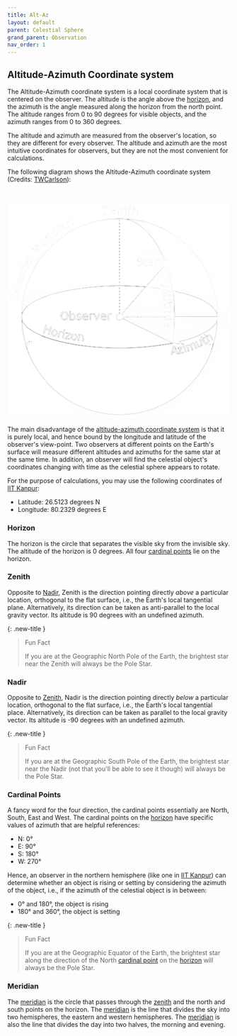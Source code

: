 ```yaml
---
title: Alt-Az
layout: default
parent: Celestial Sphere
grand_parent: Observation
nav_order: 1
---
```


## Altitude-Azimuth Coordinate system

The Altitude-Azimuth coordinate system is a local coordinate system that is centered on the observer. The altitude is the angle above the [horizon](#horizon), and the azimuth is the angle measured along the horizon from the north point. The altitude ranges from 0 to 90 degrees for visible objects, and the azimuth ranges from 0 to 360 degrees.

The altitude and azimuth are measured from the observer's location, so they are different for every observer. The altitude and azimuth are the most intuitive coordinates for observers, but they are not the most convenient for calculations.

The following diagram shows the Altitude-Azimuth coordinate system (Credits: [TWCarlson](https://commons.wikimedia.org/wiki/User_talk:TWCarlson)):

<br />

![Alt-Az Coordinate Sphere](../../assets/images/observation/celestial%20sphere/alt%20az/sphere.png)

The main disadvantage of the [altitude-azimuth coordinate system](#altitude-azimuth-coordinate-system) is that it is purely local, and hence bound by the longitude and latitude of the observer's view-point. Two observers at different points on the Earth's surface will measure different altitudes and azimuths for the same star at the same time. In addition, an observer will find the celestial object's coordinates changing with time as the celestial sphere appears to rotate.

For the purpose of calculations, you may use the following coordinates of [IIT Kanpur](https://www.iitk.ac.in/):

- Latitude: 26.5123 degrees N
- Longitude: 80.2329 degrees E

### Horizon

The horizon is the circle that separates the visible sky from the invisible sky. The altitude of the horizon is 0 degrees. All four [cardinal points](#cardinal-points) lie on the horizon.

### Zenith

Opposite to [Nadir](#nadir), Zenith is the direction pointing directly _above_ a particular location, orthogonal to the flat surface, i.e., the Earth's local tangential plane. Alternatively, its direction can be taken as anti-parallel to the local gravity vector. Its altitude is 90 degrees with an undefined azimuth.

{: .new-title }

> Fun Fact
>
> If you are at the Geographic North Pole of the Earth, the brightest star near the Zenith will always be the Pole Star.

### Nadir

Opposite to [Zenith](#zenith), Nadir is the direction pointing directly _below_ a particular location, orthogonal to the flat surface, i.e., the Earth's local tangential place. Alternatively, its direction can be taken as parallel to the local gravity vector. Its altitude is -90 degrees with an undefined azimuth.

{: .new-title }

> Fun Fact
>
> If you are at the Geographic South Pole of the Earth, the brightest star near the Nadir (not that you'll be able to see it though) will always be the Pole Star.

### Cardinal Points

A fancy word for the four direction, the cardinal points essentially are North, South, East and West. The cardinal points on the [horizon](#horizon) have specific values of azimuth that are helpful references:

- N: 0°
- E: 90°
- S: 180°
- W: 270°

Hence, an observer in the northern hemisphere (like one in [IIT Kanpur](https://www.iitk.ac.in)) can determine whether an object is rising or setting by considering the azimuth of the object, i.e., if the azimuth of the celestial object is in between:

- 0° and 180°, the object is rising
- 180° and 360°, the object is setting

{: .new-title }

> Fun Fact
>
> If you are at the Geographic Equator of the Earth, the brightest star along the direction of the North [cardinal point](#cardinal-points) on the [horizon](#horizon) will always be the Pole Star.

### Meridian

The [meridian](#meridian) is the circle that passes through the [zenith](#zenith) and the north and south points on the horizon. The [meridian](#meridian) is the line that divides the sky into two hemispheres, the eastern and western hemispheres. The [meridian](#meridian) is also the line that divides the day into two halves, the morning and evening.
